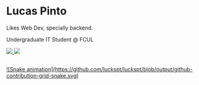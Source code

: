 <div>
 <h1>Lucas Pinto</h1>
 <p>Likes Web Dev, specially backend.</p>
 <p>Undergraduate IT Student @ FCUL</p>
</div>
<div>
  <a href="https://github.com/luckspt">
  <img height="180em" src="https://github-readme-stats.vercel.app/api?username=luckspt&show_icons=true&theme=radical&include_all_commits=true&count_private=true"/>
  <img height="180em" src="https://github-readme-stats.vercel.app/api/top-langs/?username=luckspt&layout=compact&langs_count=16&theme=radical"/>
</div>
  
  ##
 
<div>  
   ![Snake animation](https://github.com/luckspt/luckspt/blob/output/github-contribution-grid-snake.svg)
</div>
